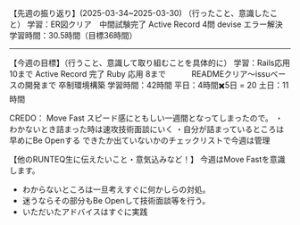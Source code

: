 【先週の振り返り】(2025-03-34~2025-03-30)
（行ったこと、意識したこと）
学習：ER図クリア　中間試験完了
     Active Record 4問
     devise エラー解決
学習時間：30.5時間（目標36時間）

***
【今週の目標】（行うこと、意識して取り組むことを具体的に）
学習：Rails応用 10まで
     Active Record 完了
		 Ruby 応用 8まで
　　　READMEクリア〜issuベースの開発まで
     卒制環境構築
学習時間：42時間
 平日：4時間✖️5日 = 20
 土日：11時間

CREDO： Move Fast
スピード感にともしい一週間となってしまったので。
・わかないとき詰まった時は速攻技術面談にいく
・自分が詰まっているところは早めにBe Openする
できたか出ていないかのチェックリストで今週は管理


【他のRUNTEQ生に伝えたいこと・意気込みなど！】
今週はMove Fastを意識します。
- わからないところは一旦考えすぐに何かしらの対処。
- 迷うならその部分もBe Openして技術面談等を行う。
- いただいたアドバイスはすぐに実践
